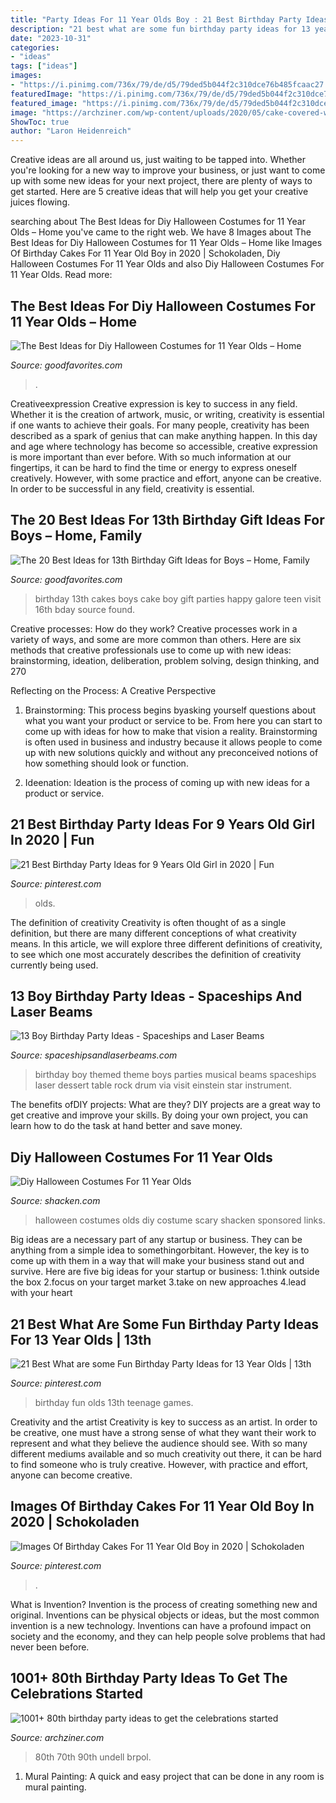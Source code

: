 ```yaml
---
title: "Party Ideas For 11 Year Olds Boy : 21 Best Birthday Party Ideas For 9 Years Old Girl In 2020"
description: "21 best what are some fun birthday party ideas for 13 year olds"
date: "2023-10-31"
categories:
- "ideas"
tags: ["ideas"]
images:
- "https://i.pinimg.com/736x/79/de/d5/79ded5b044f2c310dce76b485fcaac27.jpg"
featuredImage: "https://i.pinimg.com/736x/79/de/d5/79ded5b044f2c310dce76b485fcaac27.jpg"
featured_image: "https://i.pinimg.com/736x/79/de/d5/79ded5b044f2c310dce76b485fcaac27.jpg"
image: "https://archziner.com/wp-content/uploads/2020/05/cake-covered-with-white-fondant-80th-birthday-gift-ideas-for-mom-decorated-with-white-black-gold-stars.jpg"
ShowToc: true
author: "Laron Heidenreich"
---
```



Creative ideas are all around us, just waiting to be tapped into. Whether you're looking for a new way to improve your business, or just want to come up with some new ideas for your next project, there are plenty of ways to get started. Here are 5 creative ideas that will help you get your creative juices flowing.

	

		
searching about The Best Ideas for Diy Halloween Costumes for 11 Year Olds – Home you've came to the right web. We have 8 Images about The Best Ideas for Diy Halloween Costumes for 11 Year Olds – Home like Images Of Birthday Cakes For 11 Year Old Boy in 2020 | Schokoladen, Diy Halloween Costumes For 11 Year Olds and also Diy Halloween Costumes For 11 Year Olds. Read more:
		
    
## The Best Ideas For Diy Halloween Costumes For 11 Year Olds – Home

<img loading=lazy src="https://goodfavorites.com/wp-content/uploads/2020/02/diy-halloween-costumes-for-11-year-olds-beautiful-cyborg-halloween-costume-for-11-year-old-boy-of-diy-halloween-costumes-for-11-year-olds.jpg" onerror="this.onerror=null;this.src='https://tse4.mm.bing.net/th?id=OIP.oqw4x3osbcbZgza__cxwUAHaJ4&amp;pid=15.1';" alt="The Best Ideas for Diy Halloween Costumes for 11 Year Olds – Home">

_Source: goodfavorites.com_

>. 

	

Creativeexpression
Creative expression is key to success in any field. Whether it is the creation of artwork, music, or writing, creativity is essential if one wants to achieve their goals. For many people, creativity has been described as a spark of genius that can make anything happen. In this day and age where technology has become so accessible, creative expression is more important than ever before. With so much information at our fingertips, it can be hard to find the time or energy to express oneself creatively. However, with some practice and effort, anyone can be creative. In order to be successful in any field, creativity is essential.

    
## The 20 Best Ideas For 13th Birthday Gift Ideas For Boys – Home, Family

<img loading=lazy src="https://goodfavorites.com/wp-content/uploads/2020/02/13th-birthday-gift-ideas-for-boys-luxury-boys-13th-birthday-cakes-birthday-cakes-of-13th-birthday-gift-ideas-for-boys.jpg" onerror="this.onerror=null;this.src='https://tse4.mm.bing.net/th?id=OIP._vROZUCB7rEQwa2OnOY5TAHaKl&amp;pid=15.1';" alt="The 20 Best Ideas for 13th Birthday Gift Ideas for Boys – Home, Family">

_Source: goodfavorites.com_

>birthday 13th cakes boys cake boy gift parties happy galore teen visit 16th bday source found. 

	

Creative processes: How do they work?
Creative processes work in a variety of ways, and some are more common than others. Here are six methods that creative professionals use to come up with new ideas: brainstorming, ideation, deliberation, problem solving, design thinking, and 270

Reflecting on the Process: A Creative Perspective

1. Brainstorming: This process begins byasking yourself questions about what you want your product or service to be. From here you can start to come up with ideas for how to make that vision a reality. Brainstorming is often used in business and industry because it allows people to come up with new solutions quickly and without any preconceived notions of how something should look or function.

2. Ideenation: Ideation is the process of coming up with new ideas for a product or service.

    
## 21 Best Birthday Party Ideas For 9 Years Old Girl In 2020 | Fun

<img loading=lazy src="https://i.pinimg.com/736x/b3/83/43/b38343fba01e64201b9da44bd3acb1cb.jpg" onerror="this.onerror=null;this.src='https://tse2.mm.bing.net/th?id=OIP.FAUi8HMPhM7AXgFPb0tqbwHaLH&amp;pid=15.1';" alt="21 Best Birthday Party Ideas for 9 Years Old Girl in 2020 | Fun">

_Source: pinterest.com_

>olds. 

	

The definition of creativity
Creativity is often thought of as a single definition, but there are many different conceptions of what creativity means. In this article, we will explore three different definitions of creativity, to see which one most accurately describes the definition of creativity currently being used.

    
## 13 Boy Birthday Party Ideas - Spaceships And Laser Beams

<img loading=lazy src="https://spaceshipsandlaserbeams.com/wp-content/uploads/2016/07/12-music-birthday-party-ideas.jpg" onerror="this.onerror=null;this.src='https://tse1.mm.bing.net/th?id=OIP.cbs57cUpXD3Fw-t4z31D0QHaLH&amp;pid=15.1';" alt="13 Boy Birthday Party Ideas - Spaceships and Laser Beams">

_Source: spaceshipsandlaserbeams.com_

>birthday boy themed theme boys parties musical beams spaceships laser dessert table rock drum via visit einstein star instrument. 

	

The benefits ofDIY projects: What are they?
DIY projects are a great way to get creative and improve your skills. By doing your own project, you can learn how to do the task at hand better and save money.

    
## Diy Halloween Costumes For 11 Year Olds

<img loading=lazy src="https://www.shacken.com/wp-content/uploads/2019/01/63746a3e680b4cb1dc58dab8857c5d1c_0.jpg" onerror="this.onerror=null;this.src='https://tse4.mm.bing.net/th?id=OIP.0xi-uMPTaf5W4SbMjNrUUQAAAA&amp;pid=15.1';" alt="Diy Halloween Costumes For 11 Year Olds">

_Source: shacken.com_

>halloween costumes olds diy costume scary shacken sponsored links. 

	

Big ideas are a necessary part of any startup or business. They can be anything from a simple idea to somethingorbitant. However, the key is to come up with them in a way that will make your business stand out and survive. Here are five big ideas for your startup or business: 1.think outside the box 2.focus on your target market 3.take on new approaches 4.lead with your heart 
    
## 21 Best What Are Some Fun Birthday Party Ideas For 13 Year Olds | 13th

<img loading=lazy src="https://i.pinimg.com/736x/d4/41/74/d441742ec32797ae5beaf4b0807c72ca.jpg" onerror="this.onerror=null;this.src='https://tse3.mm.bing.net/th?id=OIP.zcVqKC99Zt-JoxpB06IYswHaO0&amp;pid=15.1';" alt="21 Best What are some Fun Birthday Party Ideas for 13 Year Olds | 13th">

_Source: pinterest.com_

>birthday fun olds 13th teenage games. 

	

Creativity and the artist
Creativity is key to success as an artist. In order to be creative, one must have a strong sense of what they want their work to represent and what they believe the audience should see. With so many different mediums available and so much creativity out there, it can be hard to find someone who is truly creative. However, with practice and effort, anyone can become creative.

    
## Images Of Birthday Cakes For 11 Year Old Boy In 2020 | Schokoladen

<img loading=lazy src="https://i.pinimg.com/736x/79/de/d5/79ded5b044f2c310dce76b485fcaac27.jpg" onerror="this.onerror=null;this.src='https://tse1.mm.bing.net/th?id=OIP.LnwTCKiV8ow_C3o-SKZjLwHaJ3&amp;pid=15.1';" alt="Images Of Birthday Cakes For 11 Year Old Boy in 2020 | Schokoladen">

_Source: pinterest.com_

>. 

	

What is Invention?
Invention is the process of creating something new and original. Inventions can be physical objects or ideas, but the most common invention is a new technology. Inventions can have a profound impact on society and the economy, and they can help people solve problems that had never been before.

    
## 1001+ 80th Birthday Party Ideas To Get The Celebrations Started

<img loading=lazy src="https://archziner.com/wp-content/uploads/2020/05/cake-covered-with-white-fondant-80th-birthday-gift-ideas-for-mom-decorated-with-white-black-gold-stars.jpg" onerror="this.onerror=null;this.src='https://tse2.mm.bing.net/th?id=OIP.duyrSdkkL3CRX571dhaftgHaJ3&amp;pid=15.1';" alt="1001+ 80th birthday party ideas to get the celebrations started">

_Source: archziner.com_

>80th 70th 90th undell brpol. 

	

1. Mural Painting: A quick and easy project that can be done in any room is mural painting.

